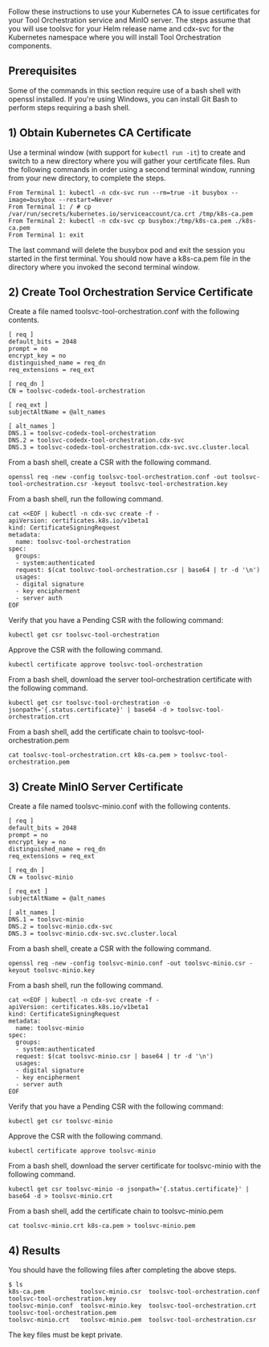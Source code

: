Follow these instructions to use your Kubernetes CA to issue certificates for your Tool Orchestration service and MinIO server. The steps assume that you will use toolsvc for your Helm release name and cdx-svc for the Kubernetes namespace where you will install Tool Orchestration components.

## Prerequisites

Some of the commands in this section require use of a bash shell with openssl installed. If you're using Windows, you can install Git Bash to perform steps requiring a bash shell.

## 1) Obtain Kubernetes CA Certificate

Use a terminal window (with support for `kubectl run -it`) to create and switch to a new directory where you will gather your certificate files. Run the following commands in order using a second terminal window, running from your new directory, to complete the steps.

```
From Terminal 1: kubectl -n cdx-svc run --rm=true -it busybox --image=busybox --restart=Never
From Terminal 1: / # cp /var/run/secrets/kubernetes.io/serviceaccount/ca.crt /tmp/k8s-ca.pem
From Terminal 2: kubectl -n cdx-svc cp busybox:/tmp/k8s-ca.pem ./k8s-ca.pem
From Terminal 1: exit
```

The last command will delete the busybox pod and exit the session you started in the first terminal. You should now have a k8s-ca.pem file in the directory where you invoked the second terminal window.

## 2) Create Tool Orchestration Service Certificate

Create a file named toolsvc-tool-orchestration.conf with the following contents.

```
[ req ]
default_bits = 2048
prompt = no
encrypt_key = no
distinguished_name = req_dn
req_extensions = req_ext

[ req_dn ]
CN = toolsvc-codedx-tool-orchestration

[ req_ext ]
subjectAltName = @alt_names

[ alt_names ]
DNS.1 = toolsvc-codedx-tool-orchestration
DNS.2 = toolsvc-codedx-tool-orchestration.cdx-svc
DNS.3 = toolsvc-codedx-tool-orchestration.cdx-svc.svc.cluster.local
```

From a bash shell, create a CSR with the following command.

```
openssl req -new -config toolsvc-tool-orchestration.conf -out toolsvc-tool-orchestration.csr -keyout toolsvc-tool-orchestration.key
```

From a bash shell, run the following command.

```
cat <<EOF | kubectl -n cdx-svc create -f -
apiVersion: certificates.k8s.io/v1beta1
kind: CertificateSigningRequest
metadata:
  name: toolsvc-tool-orchestration
spec:
  groups:
  - system:authenticated
  request: $(cat toolsvc-tool-orchestration.csr | base64 | tr -d '\n')
  usages:
  - digital signature
  - key encipherment
  - server auth
EOF
```

Verify that you have a Pending CSR with the following command:

```
kubectl get csr toolsvc-tool-orchestration
```

Approve the CSR with the following command.

```
kubectl certificate approve toolsvc-tool-orchestration
```

From a bash shell, download the server tool-orchestration certificate with the following command.

```
kubectl get csr toolsvc-tool-orchestration -o jsonpath='{.status.certificate}' | base64 -d > toolsvc-tool-orchestration.crt
```

From a bash shell, add the certificate chain to toolsvc-tool-orchestration.pem

```
cat toolsvc-tool-orchestration.crt k8s-ca.pem > toolsvc-tool-orchestration.pem
```

## 3) Create MinIO Server Certificate

Create a file named toolsvc-minio.conf with the following contents.

```
[ req ]
default_bits = 2048
prompt = no
encrypt_key = no
distinguished_name = req_dn
req_extensions = req_ext

[ req_dn ]
CN = toolsvc-minio

[ req_ext ]
subjectAltName = @alt_names

[ alt_names ]
DNS.1 = toolsvc-minio
DNS.2 = toolsvc-minio.cdx-svc
DNS.3 = toolsvc-minio.cdx-svc.svc.cluster.local
```

From a bash shell, create a CSR with the following command.

```
openssl req -new -config toolsvc-minio.conf -out toolsvc-minio.csr -keyout toolsvc-minio.key
```

From a bash shell, run the following command.

```
cat <<EOF | kubectl -n cdx-svc create -f -
apiVersion: certificates.k8s.io/v1beta1
kind: CertificateSigningRequest
metadata:
  name: toolsvc-minio
spec:
  groups:
  - system:authenticated
  request: $(cat toolsvc-minio.csr | base64 | tr -d '\n')
  usages:
  - digital signature
  - key encipherment
  - server auth
EOF
```

Verify that you have a Pending CSR with the following command:

```
kubectl get csr toolsvc-minio
```

Approve the CSR with the following command.

```
kubectl certificate approve toolsvc-minio
```

From a bash shell, download the server certificate for toolsvc-minio with the following command.

```
kubectl get csr toolsvc-minio -o jsonpath='{.status.certificate}' | base64 -d > toolsvc-minio.crt
```

From a bash shell, add the certificate chain to toolsvc-minio.pem

```
cat toolsvc-minio.crt k8s-ca.pem > toolsvc-minio.pem
```

## 4) Results

You should have the following files after completing the above steps.

```
$ ls
k8s-ca.pem          toolsvc-minio.csr  toolsvc-tool-orchestration.conf  toolsvc-tool-orchestration.key
toolsvc-minio.conf  toolsvc-minio.key  toolsvc-tool-orchestration.crt   toolsvc-tool-orchestration.pem
toolsvc-minio.crt   toolsvc-minio.pem  toolsvc-tool-orchestration.csr
```

The key files must be kept private.
